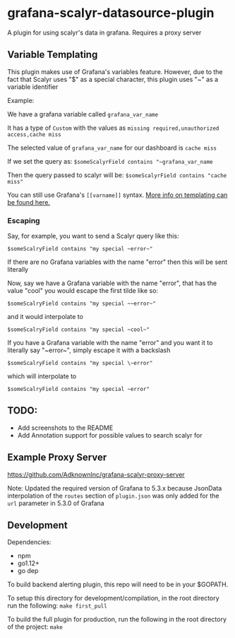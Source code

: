 # grafana-scalyr-datasource-plugin
A plugin for using scalyr's data in grafana. Requires a proxy server

## Variable Templating
This plugin makes use of Grafana's variables feature. However, due to the fact that Scalyr uses "$" as a special character, this plugin uses "~" as a variable identifier

Example: 

We have a grafana variable called `grafana_var_name`

It has a type of `Custom` with the values as `missing required,unauthorized access,cache miss`

The selected value of `grafana_var_name` for our dashboard is `cache miss`

If we set the query as: `$someScalyrField contains "~grafana_var_name`

Then the query passed to scalyr will be: `$someScalyrField contains "cache miss"`

You can still use Grafana's `[[varname]]` syntax. [More info on templating can be found here.](http://docs.grafana.org/reference/templating/)

### Escaping
Say, for example, you want to send a Scalyr query like this:

`$someScalryField contains "my special ~error~"`

If there are no Grafana variables with the name "error" then this will be sent literally

Now, say we have a Grafana variable with the name "error", that has the value "cool" you would escape the first tilde like so:

`$someScalryField contains "my special ~~error~"`

and it would interpolate to 

`$someScalryField contains "my special ~cool~"`

If you have a Grafana variable with the name "error" and you want it to literally say "~error~", simply escape it with a backslash

`$someScalryField contains "my special \~error"`

which will interpolate to

`$someScalryField contains "my special ~error"`

## TODO:
- Add screenshots to the README
- Add Annotation support for possible values to search scalyr for


## Example Proxy Server
https://github.com/AdknownInc/grafana-scalyr-proxy-server

Note: Updated the required version of Grafana to 5.3.x because JsonData interpolation of the `routes` section of `plugin.json` was only added for the `url` parameter in 5.3.0 of Grafana 

## Development

Dependencies:
- npm
- go1.12+
- go dep

To build backend alerting plugin, this repo will need to be in your $GOPATH.

To setup this directory for development/compilation, in the root directory run the following:
`make first_pull`

To build the full plugin for production, run the following in the root directory of the project:
`make`

